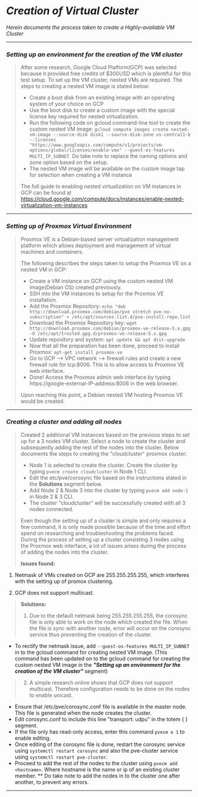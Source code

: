 # ***Creation of Virtual Cluster***
*Herein documents the process taken to create a Highly-available VM Cluster*
***
### *Setting up an environment for the creation of the VM cluster*
>After some research, Google Cloud Platform(GCP) was selected because it provided free credits of $300USD which is plentiful for this test setup. To set up the VM cluster, nested VMs are required. The steps to creating a nested VM image is stated below:
> - Create a boot disk from an existing image with an operating system of your choice on GCP
> - Use the boot disk to create a custom image with the special license key required for nested virtualization.
> - Run the following code on gcloud command-line tool to create the custom nested VM image: `gcloud compute images create nested-vm-image --source-disk disk1 --source-disk-zone us-central1-b --licenses "https://www.googleapis.com/compute/v1/projects/vm-options/global/licenses/enable-vmx" --guest-os-features MULTI_IP_SUBNET`.
Do take note to replace the naming options and zone option based on the setup.   
> - The nested VM image will be available on the custom image tap for selection when creating a VM instance  
>
>The full guide to enabling nested virtualization on VM instances in GCP can be found at https://cloud.google.com/compute/docs/instances/enable-nested-virtualization-vm-instances
>
***
### *Setting up of Proxmox Virtual Environment*
>Proxmox VE is a Debian-based server virtualization management platform which allows deployment and management of virtual machines and containers.  
>
>The following describes the steps taken to setup the Proxmox VE on a nested VM in GCP:
> - Create a VM instance on GCP using the custom nested VM image(Debian OS) created previously.
> - SSH into the VM instances to setup for the Proxmox VE installation.
> - Add the Proxmox Repository: `echo "deb http://download.proxmox.com/debian/pve stretch pve-no-subscription" > /etc/apt/sources.list.d/pve-install-repo.list`
> - Download the Proxmox Repository key: `wget http://download.proxmox.com/debian/proxmox-ve-release-5.x.gpg -O /etc/apt/trusted.gpg.d/proxmox-ve-release-5.x.gpg`
> - Update repository and system: `apt update && apt dist-upgrade`
> - Now that all the preparation has been done, proceed to install Proxmox: `apt-get install proxmox-ve`
> - Go to GCP --> VPC network --> firewall rules and create a new firewall rule for tcp:8006. This is to allow access to Proxmox VE web interface.
> - Done! Access the Proxmox admin web interface by typing https://google-external-IP-address:8006 in the web browser.  
>
>Upon reaching this point, a Debian nested VM hosting Proxmox VE would be created.
***
### *Creating a cluster and adding all nodes*
> Created 2 additional VM instances based on the previous steps to set up for a 3 nodes VM cluster. Select a node to create the cluster and subsequently adding the rest of the nodes into the cluster. Below documents the steps to creating the "cloudcluster" proxmox cluster:  
> - Node 1 is selected to create the cluster. Create the cluster by typing `pvecm create cloudcluster` in Node 1 CLI.
> - Edit the etc/pve/corosync file based on the instructions stated in the **Solutions** segment below.
> - Add Node 2 & Node 3 into the cluster by typing `pvecm add node-1` in Node 2 & 3 CLI.  
> - The cluster "cloudcluster" will be successfully created with all 3 nodes connected.
>
>Even though the setting up of a cluster is simple and only requires a few command, it is only made possible because of the time and effort spend on researching and troubleshooting the problems faced. During the process of setting up a cluster consisting 3 nodes using the Proxmox web interface, a lot of issues arises during the process of adding the nodes into the cluster.  
>
>**Issues found:**  
1) Netmask of VMs created on GCP are 255.255.255.255, which interferes with the setting up of promox clustering.
>  
2) GCP does not support multicast.
>
>**Solutions:**  
>
> 1) Due to the default netmask being 255.255.255.255, the corosync file is only able to work on the node which created the file. When the file is sync with another node, error will occur on the corosync service thus preventing the creation of the cluster.
- To rectify the netmask issue, add `--guest-os-features MULTI_IP_SUBNET` in to the gcloud command for creating nested VM image. (This command has been updated on to the gcloud command for creating the custom nested VM image in the ***"Setting up an environment for the creation of the VM cluster"*** segment)  
>
> 2) A simple research online shows that GCP does not support multicast. Therefore configuration needs to be done on the nodes to enable unicast.
- Ensure that /etc/pve/corosync.conf file is available in the master node. This file is generated when the node creates the cluster.
- Edit corosync.conf to include this line "transport: udpu" in the totem { } segment.
- If the file only has read-only access, enter this command `pvecm e 1` to enable editing.
- Once editing of the corosync file is done, restart the corosync service using `systemctl restart corosync` and also the pve-cluster service using `systemctl restart pve-cluster`.
- Proceed to add the rest of the nodes to the cluster using `pvecm add <hostname>`. Where hostname is the name or ip of an existing cluster member. ** Do take note to add the nodes in to the cluster one after another, to prevent any errors.  
***
